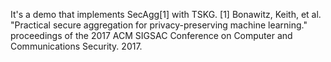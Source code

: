 It's a demo that implements SecAgg\[1\] with TSKG.
\[1\] Bonawitz, Keith, et al. "Practical secure aggregation for privacy-preserving machine learning." proceedings of the 2017 ACM SIGSAC Conference on Computer and Communications Security. 2017.
